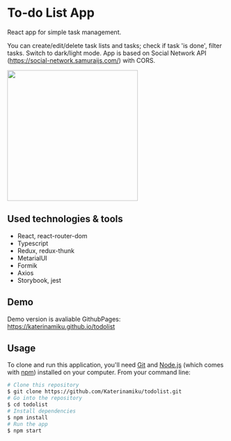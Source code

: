 # To-do List App

React app for simple task management. 

You can create/edit/delete task lists and tasks; check if task 'is done', filter tasks. Switch to dark/light mode.
App is based on Social Network API (https://social-network.samuraijs.com/) with CORS. 

<img src="https://imgur.com/bbuiy7S.png" height="300"/>

## Used technologies & tools

- React, react-router-dom 
- Typescript
- Redux, redux-thunk
- MetarialUI
- Formik
- Axios
- Storybook, jest

## Demo

Demo version is avaliable
GithubPages:  https://katerinamiku.github.io/todolist

## Usage

To clone and run this application, you'll need [Git](https://git-scm.com) and [Node.js](https://nodejs.org/en/download/) (which comes with [npm](http://npmjs.com)) installed on your computer. From your command line:

```bash
# Clone this repository
$ git clone https://github.com/Katerinamiku/todolist.git
# Go into the repository
$ cd todolist
# Install dependencies
$ npm install
# Run the app
$ npm start
```
